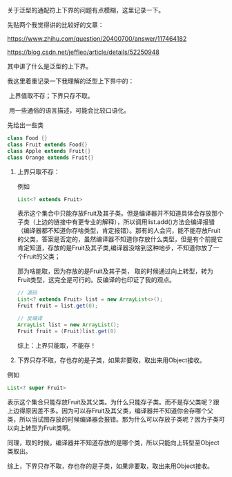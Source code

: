 关于泛型的通配符上下界的问题有点模糊，这里记录一下。

先贴两个我觉得讲的比较好的文章：

https://www.zhihu.com/question/20400700/answer/117464182

https://blog.csdn.net/jeffleo/article/details/52250948

其中讲了什么是泛型的上下界。

我这里着重记录一下我理解的泛型上下界中的：

​	上界值取不存；下界只存不取。

​	用一些通俗的语言描述，可能会比较口语化。

先给出一些类

```java
class Food {}
class Fruit extends Food{}
class Apple extends Fruit{}
class Orange extends Fruit{}
```



1. 上界只取不存：

   例如 

   ```java
   List<? extends Fruit>
   ```

    表示这个集合中只能存放Fruit及其子类。但是编译器并不知道具体会存放那个子类（上边的链接中有更专业的解释），所以调用list.add()方法会编译报错（编译器都不知道你存啥类型，肯定报错）。那有的人会问，能不能存放Fruit的父类，答案是否定的，虽然编译器不知道你存放什么类型，但是有个前提它肯定知道，存放的是Fruit及其子类,编译器没啥到这种地步，不知道你放了一个Fruit的父类；

   那为啥能取，因为存放的是Fruit及其子类， 取的时候通过向上转型，转为Fruit类型，这完全是可行的。反编译的也印证了我的观点。

   ```java
   // 源码
   List<? extends Fruit> list = new ArrayList<>();
   Fruit fruit = list.get(0);
   
   // 反编译
   ArrayList list = new ArrayList();
   Fruit fruit = (Fruit)list.get(0)
   ```

   综上：上界只能取，不能存！

2. 下界只存不取，存也存的是子类，如果非要取，取出来用Object接收。

例如

```java
List<? super Fruit>
```

表示这个集合只能存放Fruit及其父类。为什么只能存子类。而不是存父类呢？跟上边得原因差不多。因为可以存Fruit及其父类，编译器并不知道你会存哪个父类，所以当试图存放的时候编译器会报错。那为什么可以存放子类呢？因为子类可以向上转型为Fruit类啊。

同理，取的时候，编译器并不知道存放的是哪个类，所以只能向上转型至Object类取出。

综上，下界只存不取，存也存的是子类，如果非要取，取出来用Object接收。